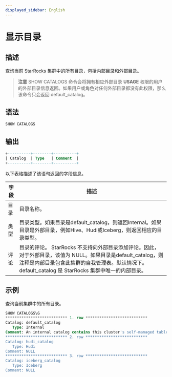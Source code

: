 ```yaml
---
displayed_sidebar: English
---
```


# 显示目录

## 描述

查询当前 StarRocks 集群中的所有目录，包括内部目录和外部目录。

> **注意**
> SHOW CATALOGS 命令会将拥有相应外部目录 **USAGE** 权限的用户的外部目录信息返回。如果用户或角色对任何外部目录都没有此权限，那么该命令只会返回 default_catalog。

## 语法

```SQL
SHOW CATALOGS
```

## 输出

```SQL
+----------+--------+----------+
| Catalog  | Type   | Comment  |
+----------+--------+----------+
```

以下表格描述了该语句返回的字段信息。

|字段|描述|
|---|---|
|目录|目录名称。|
|类型|目录类型。如果目录是default_catalog，则返回Internal。如果目录是外部目录，例如Hive、Hudi或Iceberg，则返回相应的目录类型。|
|评论|目录的评论。 StarRocks 不支持向外部目录添加评论。因此，对于外部目录，该值为 NULL。如果目录是default_catalog，则注释是内部目录包含此集群的自我管理表。默认情况下。 default_catalog 是 StarRocks 集群中唯一的内部目录。|

## 示例

查询当前集群中的所有目录。

```SQL
SHOW CATALOGS\G
*************************** 1. row ***************************
Catalog: default_catalog
   Type: Internal
Comment: An internal catalog contains this cluster's self-managed tables.
*************************** 2. row ***************************
Catalog: hudi_catalog
   Type: Hudi
Comment: NULL
*************************** 3. row ***************************
Catalog: iceberg_catalog
   Type: Iceberg
Comment: NULL
```
